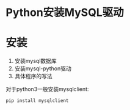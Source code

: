 Python安装MySQL驱动
======

# 安装
1. 安装mysql数据库
2. 安装mysql-python驱动
3. 具体程序的写法

对于python3一般安装mysqlclient:
```
pip install mysqlclient
```

